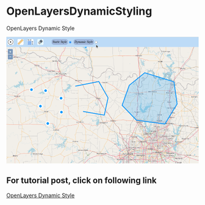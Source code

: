# OpenLayersDynamicStyling
OpenLayers Dynamic Style

![Dynamic Style](OpenLayersDynamicStyle.gif)

## For tutorial post, click on following link<br/>
[OpenLayers Dynamic Style](hhttps://spatial-dev.guru/2022/01/08/openlayers-style/"")
